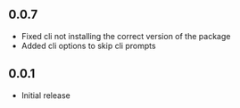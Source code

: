 ## 0.0.7
* Fixed cli not installing the correct version of the package
* Added cli options to skip cli prompts

## 0.0.1
* Initial release